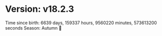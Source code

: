 # Version: v18.2.3
Time since birth: 6639 days, 159337 hours, 9560220 minutes, 573613200 seconds
Season: Autumn 🍁
